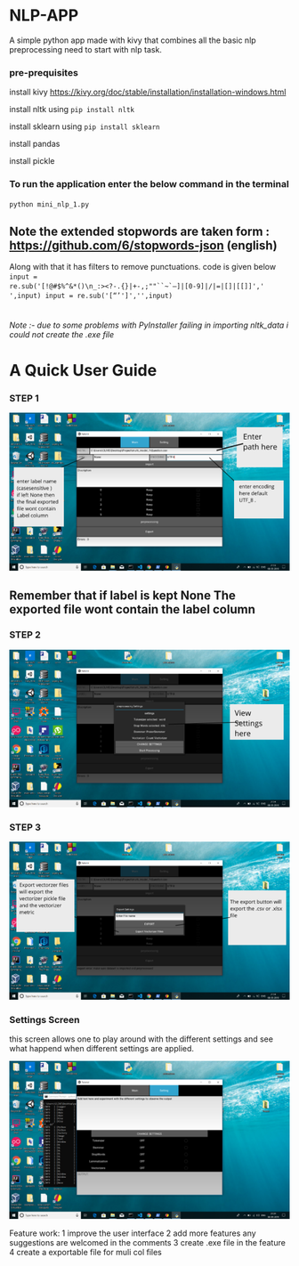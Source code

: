 # NLP-APP
A simple python app made with kivy that combines all the basic nlp preprocessing  need to start with nlp task.
### pre-prequisites
install kivy  https://kivy.org/doc/stable/installation/installation-windows.html

install nltk using <code>pip install nltk</code>

install sklearn using <code>pip install sklearn</code>

install pandas 

install pickle

### To run the application enter the below command in the terminal
<code>python mini_nlp_1.py
</code>

## Note the extended stopwords are taken form : https://github.com/6/stopwords-json (english)

Along with that it has filters to remove punctuations.
code is given below
<code>
        input =  re.sub('[!@#$%^&*()\n_:><?\-.{}|+-,;""``~`—]|[0-9]|/|=|\[\]|\[\[\]\]',' ',input)
        input = re.sub('[“’\']','',input)   
</code>



###### Note :- due to some problems  with  PyInstaller failing in importing  nltk_data i could not create the .exe file 

<h1>A Quick User Guide</h1> 

### STEP 1

![](file_1.png)

## Remember that if label is kept None The exported file wont contain the label column

### STEP 2

![](file_2.png)


### STEP 3

![](file_3.png)

### Settings Screen 
this screen allows one to play around with the different settings and see what happend when different settings are applied.

![](Screenshot%20(8).png)



Feature work:
1 improve the user interface 
2 add more features any suggestions are welcomed in the comments 
3 create .exe file in the feature 
4 create  a exportable file  for muli col files 
